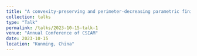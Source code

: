 ```yaml
---
title: "A convexity-preserving and perimeter-decreasing parametric finite element method for the area-preserving curve shortening flow"
collection: talks
type: "Talk"
permalink: /talks/2023-10-15-talk-1
venue: "Annual Conference of CSIAM"
date: 2023-10-15
location: "Kunming, China"
---
```


